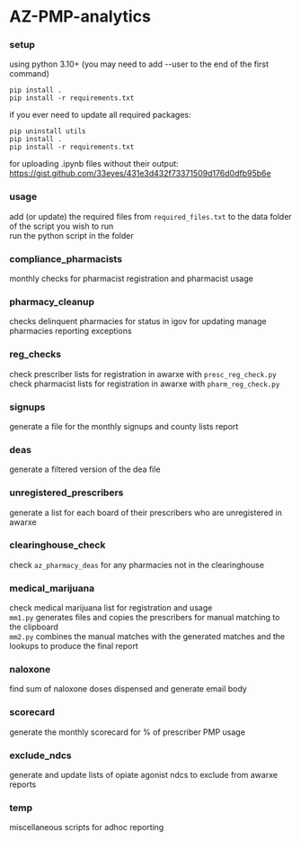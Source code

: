 # AZ-PMP-analytics
  
### setup
using python 3.10+ (you may need to add --user to the end of the first command)  
```
pip install .
pip install -r requirements.txt
```
if you ever need to update all required packages:    
```
pip uninstall utils
pip install .
pip install -r requirements.txt
```  
for uploading .ipynb files without their output:  
https://gist.github.com/33eyes/431e3d432f73371509d176d0dfb95b6e

### usage
add (or update) the required files from `required_files.txt` to the data folder of the script you wish to run  
run the python script in the folder
  
### compliance_pharmacists
monthly checks for pharmacist registration and pharmacist usage  
  
### pharmacy_cleanup
checks delinquent pharmacies for status in igov for updating manage pharmacies reporting exceptions  
  
### reg_checks
check prescriber lists for registration in awarxe with ``presc_reg_check.py``  
check pharmacist lists for registration in awarxe with ``pharm_reg_check.py``  

### signups
generate a file for the monthly signups and county lists report  

### deas
generate a filtered version of the dea file  

### unregistered_prescribers
generate a list for each board of their prescribers who are unregistered in awarxe  

### clearinghouse_check
check ``az_pharmacy_deas`` for any pharmacies not in the clearinghouse  

### medical_marijuana
check medical marijuana list for registration and usage  
``mm1.py`` generates files and copies the prescribers for manual matching to the clipboard  
``mm2.py`` combines the manual matches with the generated matches and the lookups to produce the final report  

### naloxone  
find sum of naloxone doses dispensed and generate email body  

### scorecard
generate the monthly scorecard for % of prescriber PMP usage  

### exclude_ndcs  
generate and update lists of opiate agonist ndcs to exclude from awarxe reports  

### temp
miscellaneous scripts for adhoc reporting  
